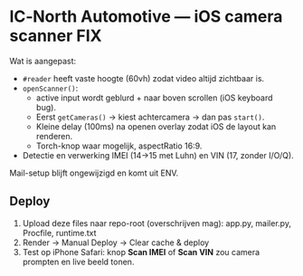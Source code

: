 # IC‑North Automotive — iOS camera scanner FIX

Wat is aangepast:
- `#reader` heeft vaste hoogte (60vh) zodat video altijd zichtbaar is.
- `openScanner()`:
  - active input wordt geblurd + naar boven scrollen (iOS keyboard bug).
  - Eerst `getCameras()` → kiest achtercamera → dan pas `start()`.
  - Kleine delay (100ms) na openen overlay zodat iOS de layout kan renderen.
  - Torch-knop waar mogelijk, aspectRatio 16:9.
- Detectie en verwerking IMEI (14→15 met Luhn) en VIN (17, zonder I/O/Q).

Mail-setup blijft ongewijzigd en komt uit ENV.

## Deploy
1) Upload deze files naar repo-root (overschrijven mag): app.py, mailer.py, Procfile, runtime.txt
2) Render → Manual Deploy → Clear cache & deploy
3) Test op iPhone Safari: knop **Scan IMEI** of **Scan VIN** zou camera prompten en live beeld tonen.
